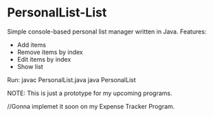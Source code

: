 # PersonalList-List
Simple console-based personal list manager written in Java.
Features:
- Add items
- Remove items by index
- Edit items by index
- Show list

Run: 
javac PersonalList.java
java PersonalList

NOTE: This is just a prototype for my upcoming programs.

//Gonna implemet it soon on my Expense Tracker Program.
